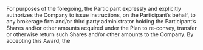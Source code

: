 For purposes of the foregoing, the Participant expressly and explicitly authorizes the Company to
issue  instructions,  on  the  Participant’s  behalf,  to  any  brokerage  firm  and/or  third  party  administrator
holding the Participant’s Shares and/or other amounts acquired under the Plan to re-convey, transfer or
otherwise  return  such  Shares  and/or  other  amounts  to  the  Company.  By  accepting  this  Award,  the